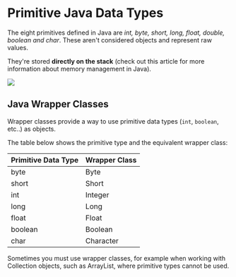 # Primitive Java Data Types

The eight primitives defined in Java are *int, byte, short, long, float, 
double, boolean and char*. These aren't considered objects and 
represent raw values.

They're stored **directly on the stack** (check out this article 
for more information about memory management in Java).

<img src=https://2.bp.blogspot.com/-3y_BWimrMYA/W8LeDu8HNwI/AAAAAAAAETo/ojpo7dHnRNQNvYrCbMtdBXK3SctT24qyQCLcBGAs/s1600/primitive-data-types.PNG>

## Java Wrapper Classes
Wrapper classes provide a way to use primitive data types (`int`, `boolean`, etc..) as objects.

The table below shows the primitive type and the equivalent wrapper class:

|Primitive Data Type|Wrapper Class|
|---|---|
|byte|	Byte|
|short|	Short|
|int|	Integer|
|long|	Long|
|float|	Float|
|boolean|	Boolean|
|char|	Character|

Sometimes you must use wrapper classes, for example when working 
with Collection objects, such as ArrayList, where primitive types 
cannot be used.